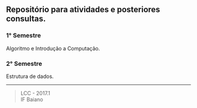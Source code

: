 
## Repositório para atividades e posteriores consultas.

### 1° Semestre
Algoritmo e Introdução a Computação.
### 2° Semestre
Estrutura de dados.

* * *
> LCC - 2017.1  
> IF Baiano
